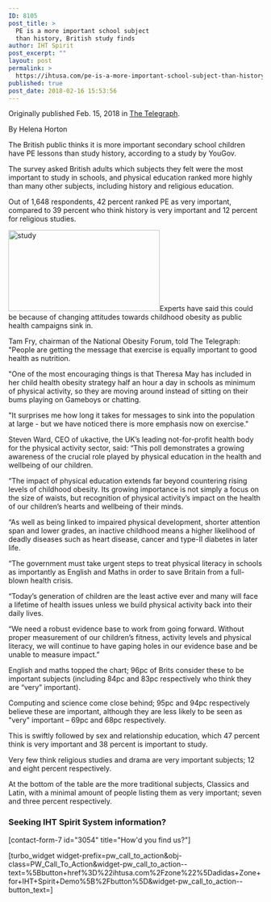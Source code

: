 ```yaml
---
ID: 8105
post_title: >
  PE is a more important school subject
  than history, British study finds
author: IHT Spirit
post_excerpt: ""
layout: post
permalink: >
  https://ihtusa.com/pe-is-a-more-important-school-subject-than-history-study-by-yougov-finds/
published: true
post_date: 2018-02-16 15:53:56
---
```

Originally published Feb. 15, 2018 in <a href="http://www.telegraph.co.uk/news/2018/02/15/pe-important-school-subject-history-survey-yougov-finds/" target="_blank" rel="nofollow noopener">The Telegraph</a>.

By Helena Horton

The British public thinks it is more important secondary school children have PE lessons than study history, according to a study by YouGov.

The survey asked British adults which subjects they felt were the most important to study in schools, and physical education ranked more highly than many other subjects, including history and religious education.

Out of 1,648 respondents, 42 percent ranked PE as very important, compared to 39 percent who think history is very important and 12 percent for religious studies.

<!--more--><a href="https://ihtusa.com/wp-content/uploads/2018/02/PEimportantinGB.jpg"><img class="alignleft wp-image-8106 size-medium" src="https://ihtusa.com/wp-content/uploads/2018/02/PEimportantinGB-300x161.jpg" alt="study" width="300" height="161" /></a>Experts have said this could be because of changing attitudes towards childhood obesity as public health campaigns sink in.

Tam Fry, chairman of the National Obesity Forum, told The Telegraph: "People are getting the message that exercise is equally important to good health as nutrition.

"One of the most encouraging things is that Theresa May has included in her child health obesity strategy half an hour a day in schools as minimum of physical activity, so they are moving around instead of sitting on their bums playing on Gameboys or chatting.

"It surprises me how long it takes for messages to sink into the population at large - but we have noticed there is more emphasis now on exercise."

Steven Ward, CEO of ukactive, the UK’s leading not-for-profit health body for the physical activity sector, said: “This poll demonstrates a growing awareness of the crucial role played by physical education in the health and wellbeing of our children.

“The impact of physical education extends far beyond countering rising levels of childhood obesity. Its growing importance is not simply a focus on the size of waists, but recognition of physical activity’s impact on the health of our children’s hearts and wellbeing of their minds.

“As well as being linked to impaired physical development, shorter attention span and lower grades, an inactive childhood means a higher likelihood of deadly diseases such as heart disease, cancer and type-II diabetes in later life.

“The government must take urgent steps to treat physical literacy in schools as importantly as English and Maths in order to save Britain from a full-blown health crisis.

“Today’s generation of children are the least active ever and many will face a lifetime of health issues unless we build physical activity back into their daily lives.

“We need a robust evidence base to work from going forward. Without proper measurement of our children’s fitness, activity levels and physical literacy, we will continue to have gaping holes in our evidence base and be unable to measure impact.”

English and maths topped the chart; 96pc of Brits consider these to be important subjects (including 84pc and 83pc respectively who think they are “very” important).

Computing and science come close behind; 95pc and 94pc respectively believe these are important, although they are less likely to be seen as "very" important – 69pc and 68pc respectively.

This is swiftly followed by sex and relationship education, which 47 percent think is very important and 38 percent is important to study.

Very few think religious studies and drama are very important subjects; 12 and eight percent respectively.

At the bottom of the table are the more traditional subjects, Classics and Latin, with a minimal amount of people listing them as very important; seven and three percent respectively.
<h3 class="article-newsletter-signup">Seeking IHT Spirit System information?</h3>
<p class="article-newsletter-signup">[contact-form-7 id="3054" title="How'd you find us?"]</p>
[turbo_widget widget-prefix=pw_call_to_action&obj-class=PW_Call_To_Action&widget-pw_call_to_action--text=%5Bbutton+href%3D%22ihtusa.com%2Fzone%22%5Dadidas+Zone+for+IHT+Spirit+Demo%5B%2Fbutton%5D&widget-pw_call_to_action--button_text=]